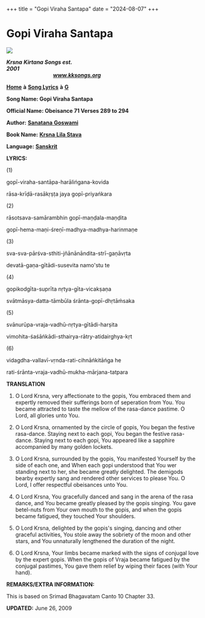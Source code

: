 +++
title = "Gopi Viraha Santapa"
date = "2024-08-07"
+++

# Gopi Viraha Santapa
**[![](http://kksongs.org/image_files/image002.jpg)](http://kksongs.org/)**

**_Krsna_** **_Kirtana Songs est. 2001_**                                                                                                                                                      **_www.kksongs.org_**

**[Home](http://kksongs.org/)** **à** **[Song Lyrics](http://kksongs.org/lyrics.html)** **à** **[G](http://kksongs.org/songs/song_g.html)**

**Song Name: Gopi Viraha Santapa**

**Official Name: Obeisance 71 Verses 289 to 294**

**Author:** [**Sanatana** **Goswami**](http://kksongs.org/authors/list/sanatana_g.html)

**Book Name:** [**Krsna** **Lila Stava**](http://kksongs.org/authors/krsnalilastava.html)

**Language:** [**Sanskrit**](http://kksongs.org/language/list/sanskrit.html)

**LYRICS:**

(1)

gopī\-viraha\-santāpa\-harālińgana\-kovida

rāsa\-krīḍā-rasākṛṣṭa jaya gopī\-priyańkara

(2)

rāsotsava\-samārambhin gopī\-maṇḍala-maṇḍita

gopī\-hema\-maṇi-śreṇī-madhya\-madhya\-harinmaṇe

(3)

sva\-sva\-pārśva\-sthiti\-jñānānāndita\-strī\-gaṇāvṛta

devatā\-gaṇa-gītādi\-susevita namo'stu te

(4)

gopikodgīta\-suprīta nṛtya\-gīta\-vicakṣaṇa

svātmāsya\-datta\-tāmbūla śrānta\-gopī\-dhṛtāḿsaka

(5)

svānurūpa\-vraja\-vadhū\-nṛtya\-gītādi\-harṣita

vimohita\-śaśāńkādi\-sthairya\-rātry\-atidairghya\-kṛt

(6)

vidagdha\-vallavī\-vṛnda\-rati\-cihnāńkitāńga he

rati\-śrānta\-vraja\-vadhū\-mukha\-mārjana\-tatpara

**TRANSLATION**

1) O Lord Krsna, very affectionate to the gopis, You embraced them and expertly removed their sufferings born of seperation from You. You became attracted to taste the mellow of the rasa\-dance pastime. O Lord, all glories unto You.

2) O Lord Krsna, ornamented by the circle of gopis, You began the festive rasa\-dance. Staying next to each gopi, You began the festive rasa\-dance. Staying next to each gopi, You appeared like a sapphire accompanied by many golden lockets.

3) O Lord Krsna, surrounded by the gopis, You manifested Yourself by the side of each one, and When each gopi understood that You wer standing next to her, she became greatly delighted. The demigods bearby expertly sang and rendered other services to please You. O Lord, I offer respectful obeisances unto You.

4) O Lord Krsna, You gracefully danced and sang in the arena of the rasa dance, and You became greatly pleased by the gopis singing. You gave betel-nuts from Your own mouth to the gopis, and when the gopis became fatigued, they touched Your shoulders.

5) O Lord Krsna, delighted by the gopis's singing, dancing and other graceful activities, You stole away the sobriety of the moon and other stars, and You unnaturally lengthened the duration of the night.

6) O Lord Krsna, Your limbs became marked with the signs of conjugal love by the expert gopis. When the gopis of Vraja became fatigued by the conjugal pastimes, You gave them relief by wiping their faces (with Your hand).

**REMARKS/EXTRA INFORMATION:**

This is based on Srimad Bhagavatam Canto 10 Chapter 33.

**UPDATED:** June 26, 2009